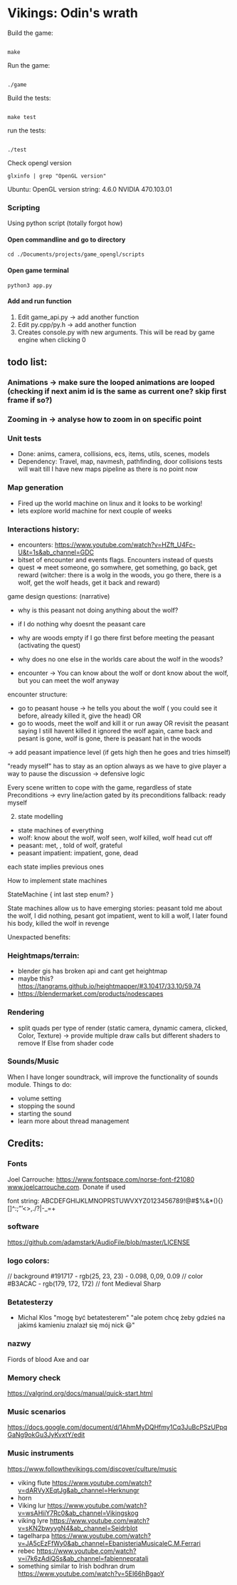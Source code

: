 # Vikings: Odin's wrath

Build the game:

```{commandline}

make
```

Run the game:


```{commandline}

./game
```


Build the tests:

```{commandline}

make test
```

run the tests:

```{commandline}

./test
```


Check opengl version
```{commandline}
glxinfo | grep "OpenGL version"
```

Ubuntu:
OpenGL version string: 4.6.0 NVIDIA 470.103.01

### Scripting
Using python script (totally forgot how)

#### Open commandline and go to directory
```{commandline}
cd ./Documents/projects/game_opengl/scripts
```
 
#### Open game terminal
```{commandline}
python3 app.py
```

#### Add and run function

1) Edit game_api.py -> add another function
2) Edit py.cpp/py.h -> add another function
3) Creates console.py with new arguments. This will be read by game engine when clicking 0


## todo list:
### Animations -> make sure the looped animations are looped (checking if next anim id is the same as current one? skip first frame if so?)
### Zooming in -> analyse how to zoom in on specific point 

### Unit tests
- Done: anims, camera, collisions, ecs, items, utils, scenes, models
- Dependency: Travel, map, navmesh, pathfinding, door collisions tests will wait till I have new maps pipeline as there is no point now

### Map generation
- Fired up the world machine on linux and it looks to be working!
- lets explore world machine for next couple of weeks

### Interactions history:
- encounters: https://www.youtube.com/watch?v=HZft_U4Fc-U&t=1s&ab_channel=GDC
- bitset of encounter and events flags. Encounters instead of quests
- quest => meet someone, go somwhere, get something, go back, get reward
(witcher: there is a wolg in the woods, you go there, there is a wolf, get the wolf heads, get it back and reward)

game design questions: (narrative)
- why is this peasant not doing anything about the wolf?
- if I do nothing why doesnt the peasant care
- why are woods empty if I go there first before meeting the peasant (activating the quest)
- why does no one else in the worlds care about the wolf in the woods?

- encounter -> You can know about the wolf or dont know about the wolf, but you can meet the wolf anyway

encounter structure:
- go to peasant house -> he tells you about the wolf ( you could see it before, already killed it, give the head)
OR 
- go to woods, meet the wolf and kill it or run away
OR revisit the peasant saying I still havent killed it
ignored the wolf again, came back and pesant is gone, wolf is gone, there is peasant hat in the woods

-> add peasant impatience level (if gets high then he goes and tries himself)

"ready myself" has to stay as an option always as we have to give player a way to pause the discussion -> defensive logic

Every scene written to cope with the game, regardless of state
Preconditions -> evry line/action gated by its preconditions
fallback: ready myself


2) state modelling
- state machines of everything 
- wolf: know about the wolf, wolf seen, wolf killed, wolf head cut off
- peasant: met, , told of wolf, grateful
- peasant impatient: impatient, gone, dead 

each state implies previous ones

How to implement state machines

StateMachine
{
    int last step
    enum?
}


State machines allow us to have emerging stories:
peasant told me about the wolf, I did nothing, pesant got impatient, went to kill a wolf, I later found his body, killed the wolf in revenge

Unexpacted benefits:





### Heightmaps/terrain:
- blender gis has broken api and cant get heightmap
- maybe this? https://tangrams.github.io/heightmapper/#3.10417/33.10/59.74
- https://blendermarket.com/products/nodescapes


### Rendering
- split quads per type of render (static camera, dynamic camera, clicked, Color, Texture) -> provide multiple draw calls but different shaders to remove If Else from shader code

### Sounds/Music
When I have longer soundtrack, will improve the functionality of sounds module. Things to do:
- volume setting
- stopping the sound
- starting the sound
- learn more about thread management



## Credits:
### Fonts
Joel Carrouche: https://www.fontspace.com/norse-font-f21080 www.joelcarrouche.com. Donate if used

font string:
ABCDEFGHIJKLMNOPRSTUWVXYZ0123456789!@#$%&*(){}[]^:;”’<>,./?|\-_=+

### software
https://github.com/adamstark/AudioFile/blob/master/LICENSE



### logo colors:
// background
#191717 - rgb(25, 23, 23)  - 0.098, 0,09, 0.09
// color
#B3ACAC - rgb(179, 172, 172)
// font
Medieval Sharp



### Betatesterzy
- Michal Klos "mogę być betatesterem" "ale potem chcę żeby gdzieś na jakimś kamieniu znalazł się mój nick 😃"



### nazwy 
Fiords of blood
Axe and oar

### Memory check

https://valgrind.org/docs/manual/quick-start.html


### Music scenarios
https://docs.google.com/document/d/1AhmMyDQHfmy1Cq3JuBcPSzUPpqGaNg9okGu3JyKvxtY/edit

### Music instruments
https://www.followthevikings.com/discover/culture/music

- viking flute https://www.youtube.com/watch?v=dARVyXEqtJg&ab_channel=Herknungr
- horn
- Viking lur https://www.youtube.com/watch?v=wsAHiiY7Rc0&ab_channel=Vikingskog
- viking lyre https://www.youtube.com/watch?v=sKN2bwyygN4&ab_channel=Seidrblot
- tagelharpa https://www.youtube.com/watch?v=JA5cEzFfWy0&ab_channel=EbanisteriaMusicaleC.M.Ferrari
- rebec https://www.youtube.com/watch?v=i7k6zAdiQSs&ab_channel=fabiennepratali
- something similar to Irish bodhran drum https://www.youtube.com/watch?v=5EI66hBgaoY
